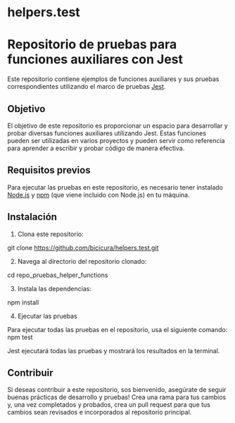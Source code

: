 # helpers.test

# Repositorio de pruebas para funciones auxiliares con Jest

Este repositorio contiene ejemplos de funciones auxiliares y sus pruebas correspondientes utilizando el marco de pruebas [Jest](https://jestjs.io/).

## Objetivo

El objetivo de este repositorio es proporcionar un espacio para desarrollar y probar diversas funciones auxiliares utilizando Jest. Estas funciones pueden ser utilizadas en varios proyectos y pueden servir como referencia para aprender a escribir y probar código de manera efectiva.

## Requisitos previos

Para ejecutar las pruebas en este repositorio, es necesario tener instalado [Node.js](https://nodejs.org/) y [npm](https://www.npmjs.com/) (que viene incluido con Node.js) en tu máquina.

## Instalación

1. Clona este repositorio:

git clone https://github.com/bicicura/helpers.test.git


2. Navega al directorio del repositorio clonado:

cd repo_pruebas_helper_functions


3. Instala las dependencias:

npm install


4. Ejecutar las pruebas

Para ejecutar todas las pruebas en el repositorio, usa el siguiente comando:
npm test

Jest ejecutará todas las pruebas y mostrará los resultados en la terminal.


## Contribuir
Si deseas contribuir a este repositorio, sos bienvenido, asegúrate de seguir buenas prácticas de desarrollo y pruebas! Crea una rama para tus cambios y, una vez completados y probados, crea un pull request para que tus cambios sean revisados e incorporados al repositorio principal.